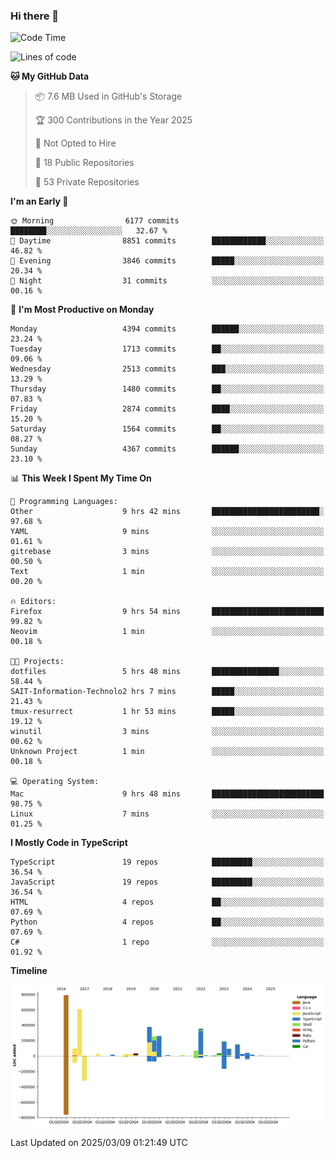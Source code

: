 ### Hi there 👋

<!--
**Clumsy-Coder/Clumsy-Coder** is a ✨ _special_ ✨ repository because its `README.md` (this file) appears on your GitHub profile.

Here are some ideas to get you started:

- 🔭 I’m currently working on ...
- 🌱 I’m currently learning ...
- 👯 I’m looking to collaborate on ...
- 🤔 I’m looking for help with ...
- 💬 Ask me about ...
- 📫 How to reach me: ...
- 😄 Pronouns: ...
- ⚡ Fun fact: ...
-->

<!-- anmol098/waka-readme-stats -->
<!--START_SECTION:waka-->
![Code Time](http://img.shields.io/badge/Code%20Time-1%2C196%20hrs%2021%20mins-blue)

![Lines of code](https://img.shields.io/badge/From%20Hello%20World%20I%27ve%20Written-3.5%20million%20lines%20of%20code-blue)

**🐱 My GitHub Data** 

> 📦 7.6 MB Used in GitHub's Storage 
 > 
> 🏆 300 Contributions in the Year 2025
 > 
> 🚫 Not Opted to Hire
 > 
> 📜 18 Public Repositories 
 > 
> 🔑 53 Private Repositories 
 > 
**I'm an Early 🐤** 

```text
🌞 Morning                6177 commits        ████████░░░░░░░░░░░░░░░░░   32.67 % 
🌆 Daytime                8851 commits        ████████████░░░░░░░░░░░░░   46.82 % 
🌃 Evening                3846 commits        █████░░░░░░░░░░░░░░░░░░░░   20.34 % 
🌙 Night                  31 commits          ░░░░░░░░░░░░░░░░░░░░░░░░░   00.16 % 
```
📅 **I'm Most Productive on Monday** 

```text
Monday                   4394 commits        ██████░░░░░░░░░░░░░░░░░░░   23.24 % 
Tuesday                  1713 commits        ██░░░░░░░░░░░░░░░░░░░░░░░   09.06 % 
Wednesday                2513 commits        ███░░░░░░░░░░░░░░░░░░░░░░   13.29 % 
Thursday                 1480 commits        ██░░░░░░░░░░░░░░░░░░░░░░░   07.83 % 
Friday                   2874 commits        ████░░░░░░░░░░░░░░░░░░░░░   15.20 % 
Saturday                 1564 commits        ██░░░░░░░░░░░░░░░░░░░░░░░   08.27 % 
Sunday                   4367 commits        ██████░░░░░░░░░░░░░░░░░░░   23.10 % 
```


📊 **This Week I Spent My Time On** 

```text
💬 Programming Languages: 
Other                    9 hrs 42 mins       ████████████████████████░   97.68 % 
YAML                     9 mins              ░░░░░░░░░░░░░░░░░░░░░░░░░   01.61 % 
gitrebase                3 mins              ░░░░░░░░░░░░░░░░░░░░░░░░░   00.50 % 
Text                     1 min               ░░░░░░░░░░░░░░░░░░░░░░░░░   00.20 % 

🔥 Editors: 
Firefox                  9 hrs 54 mins       █████████████████████████   99.82 % 
Neovim                   1 min               ░░░░░░░░░░░░░░░░░░░░░░░░░   00.18 % 

🐱‍💻 Projects: 
dotfiles                 5 hrs 48 mins       ███████████████░░░░░░░░░░   58.44 % 
SAIT-Information-Technolo2 hrs 7 mins        █████░░░░░░░░░░░░░░░░░░░░   21.43 % 
tmux-resurrect           1 hr 53 mins        █████░░░░░░░░░░░░░░░░░░░░   19.12 % 
winutil                  3 mins              ░░░░░░░░░░░░░░░░░░░░░░░░░   00.62 % 
Unknown Project          1 min               ░░░░░░░░░░░░░░░░░░░░░░░░░   00.18 % 

💻 Operating System: 
Mac                      9 hrs 48 mins       █████████████████████████   98.75 % 
Linux                    7 mins              ░░░░░░░░░░░░░░░░░░░░░░░░░   01.25 % 
```

**I Mostly Code in TypeScript** 

```text
TypeScript               19 repos            █████████░░░░░░░░░░░░░░░░   36.54 % 
JavaScript               19 repos            █████████░░░░░░░░░░░░░░░░   36.54 % 
HTML                     4 repos             ██░░░░░░░░░░░░░░░░░░░░░░░   07.69 % 
Python                   4 repos             ██░░░░░░░░░░░░░░░░░░░░░░░   07.69 % 
C#                       1 repo              ░░░░░░░░░░░░░░░░░░░░░░░░░   01.92 % 
```



**Timeline**

![Lines of Code chart](https://raw.githubusercontent.com/Clumsy-Coder/Clumsy-Coder/main/assets/bar_graph.png)


 Last Updated on 2025/03/09 01:21:49 UTC
<!--END_SECTION:waka-->

